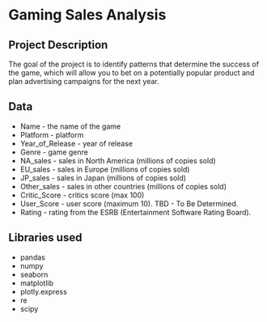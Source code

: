 # Gaming Sales Analysis

## Project Description
The goal of the project is to identify patterns that determine the success of the game, which will allow you to bet on a potentially popular product and plan advertising campaigns for the next year.

## Data

- Name - the name of the game
- Platform - platform
- Year_of_Release - year of release
- Genre - game genre
- NA_sales - sales in North America (millions of copies sold)
- EU_sales - sales in Europe (millions of copies sold)
- JP_sales - sales in Japan (millions of copies sold)
- Other_sales - sales in other countries (millions of copies sold)
- Critic_Score - critics score (max 100)
- User_Score - user score (maximum 10). TBD - To Be Determined.
- Rating - rating from the ESRB (Entertainment Software Rating Board).

## Libraries used
- pandas
- numpy
- seaborn
- matplotlib
- plotly.express
- re
- scipy
